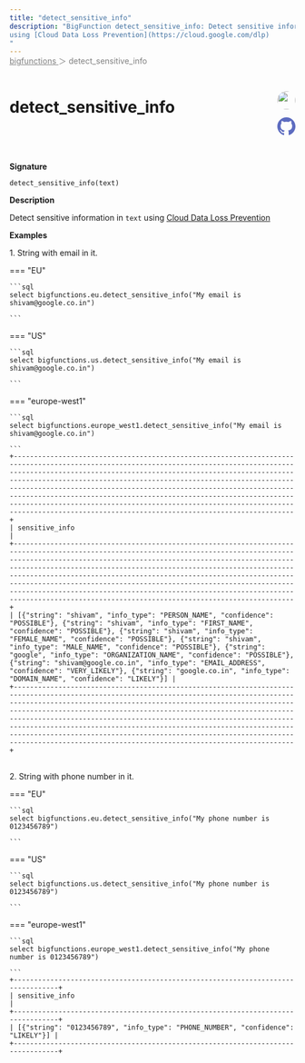 ```yaml
---
title: "detect_sensitive_info"
description: "BigFunction detect_sensitive_info: Detect sensitive information in `text`
using [Cloud Data Loss Prevention](https://cloud.google.com/dlp)
"
---
```


<span style="color: gray; position: relative; top: -1rem">
  <a href=".." style="color: gray">bigfunctions </a> ＞ detect_sensitive_info
</span>

# detect_sensitive_info


<div style="position: relative; top: -4rem; margin-bottom:  -2rem; text-align: right; z-index: 9999;">
  
  <a href="https://www.linkedin.com/in/shivamsingh012/" title="Author: Shivam Singh" target="_blank">
    <img src="https://media.licdn.com/dms/image/D4D03AQERv0qwECH0DA/profile-displayphoto-shrink_200_200/0/1675233460732?e=1686182400&v=beta&t=HqngiSx5zd4llZStwf3L0k2T_pE8qvnEj7NguWNJTOo" width="32" style=" border-radius: 50% !important">
  </a>
  
  <a href="detect_sensitive_info.yaml" title="Edit on GitHub" target="_blank"><svg xmlns="http://www.w3.org/2000/svg" width="32" height="32" viewBox="0 0 24 24"><path fill="#5d6cc0" d="M12 0c-6.626 0-12 5.373-12 12 0 5.302 3.438 9.8 8.207 11.387.599.111.793-.261.793-.577v-2.234c-3.338.726-4.033-1.416-4.033-1.416-.546-1.387-1.333-1.756-1.333-1.756-1.089-.745.083-.729.083-.729 1.205.084 1.839 1.237 1.839 1.237 1.07 1.834 2.807 1.304 3.492.997.107-.775.418-1.305.762-1.604-2.665-.305-5.467-1.334-5.467-5.931 0-1.311.469-2.381 1.236-3.221-.124-.303-.535-1.524.117-3.176 0 0 1.008-.322 3.301 1.23.957-.266 1.983-.399 3.003-.404 1.02.005 2.047.138 3.006.404 2.291-1.552 3.297-1.23 3.297-1.23.653 1.653.242 2.874.118 3.176.77.84 1.235 1.911 1.235 3.221 0 4.609-2.807 5.624-5.479 5.921.43.372.823 1.102.823 2.222v3.293c0 .319.192.694.801.576 4.765-1.589 8.199-6.086 8.199-11.386 0-6.627-5.373-12-12-12z"/></svg></a>
</div>



**Signature** 
```
detect_sensitive_info(text)
```

**Description**

Detect sensitive information in `text`
using [Cloud Data Loss Prevention](https://cloud.google.com/dlp)






**Examples**



<span style="color: var(--md-typeset-a-color);">1. String with email in it.</span>









=== "EU"

    ```sql
    select bigfunctions.eu.detect_sensitive_info("My email is shivam@google.co.in")
    
    ```




=== "US"

    ```sql
    select bigfunctions.us.detect_sensitive_info("My email is shivam@google.co.in")
    
    ```




=== "europe-west1"

    ```sql
    select bigfunctions.europe_west1.detect_sensitive_info("My email is shivam@google.co.in")
    
    ```









<pre style="margin-top: -1rem;">
<code style="padding-top: 0px; padding-bottom: 0px;">+-------------------------------------------------------------------------------------------------------------------------------------------------------------------------------------------------------------------------------------------------------------------------------------------------------------------------------------------------------------------------------------------------------------------------------------------------------------------------------------------------------------------------------------------------------------------------------+
| sensitive_info                                                                                                                                                                                                                                                                                                                                                                                                                                                                                                                                                                |
+-------------------------------------------------------------------------------------------------------------------------------------------------------------------------------------------------------------------------------------------------------------------------------------------------------------------------------------------------------------------------------------------------------------------------------------------------------------------------------------------------------------------------------------------------------------------------------+
| [{&#34;string&#34;: &#34;shivam&#34;, &#34;info_type&#34;: &#34;PERSON_NAME&#34;, &#34;confidence&#34;: &#34;POSSIBLE&#34;}, {&#34;string&#34;: &#34;shivam&#34;, &#34;info_type&#34;: &#34;FIRST_NAME&#34;, &#34;confidence&#34;: &#34;POSSIBLE&#34;}, {&#34;string&#34;: &#34;shivam&#34;, &#34;info_type&#34;: &#34;FEMALE_NAME&#34;, &#34;confidence&#34;: &#34;POSSIBLE&#34;}, {&#34;string&#34;: &#34;shivam&#34;, &#34;info_type&#34;: &#34;MALE_NAME&#34;, &#34;confidence&#34;: &#34;POSSIBLE&#34;}, {&#34;string&#34;: &#34;google&#34;, &#34;info_type&#34;: &#34;ORGANIZATION_NAME&#34;, &#34;confidence&#34;: &#34;POSSIBLE&#34;}, {&#34;string&#34;: &#34;shivam@google.co.in&#34;, &#34;info_type&#34;: &#34;EMAIL_ADDRESS&#34;, &#34;confidence&#34;: &#34;VERY_LIKELY&#34;}, {&#34;string&#34;: &#34;google.co.in&#34;, &#34;info_type&#34;: &#34;DOMAIN_NAME&#34;, &#34;confidence&#34;: &#34;LIKELY&#34;}] |
+-------------------------------------------------------------------------------------------------------------------------------------------------------------------------------------------------------------------------------------------------------------------------------------------------------------------------------------------------------------------------------------------------------------------------------------------------------------------------------------------------------------------------------------------------------------------------------+
</code>
</pre>









<span style="color: var(--md-typeset-a-color);">2. String with phone number in it.</span>









=== "EU"

    ```sql
    select bigfunctions.eu.detect_sensitive_info("My phone number is 0123456789")
    
    ```




=== "US"

    ```sql
    select bigfunctions.us.detect_sensitive_info("My phone number is 0123456789")
    
    ```




=== "europe-west1"

    ```sql
    select bigfunctions.europe_west1.detect_sensitive_info("My phone number is 0123456789")
    
    ```









<pre style="margin-top: -1rem;">
<code style="padding-top: 0px; padding-bottom: 0px;">+---------------------------------------------------------------------------------+
| sensitive_info                                                                  |
+---------------------------------------------------------------------------------+
| [{&#34;string&#34;: &#34;0123456789&#34;, &#34;info_type&#34;: &#34;PHONE_NUMBER&#34;, &#34;confidence&#34;: &#34;LIKELY&#34;}] |
+---------------------------------------------------------------------------------+
</code>
</pre>









